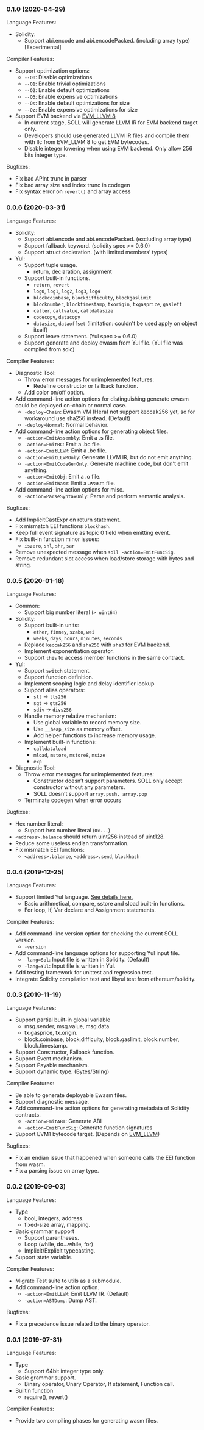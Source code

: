 [//]: # (SPDX-License-Identifier: Apache-2.0 WITH LLVM-exception)

### 0.1.0 (2020-04-29)

Language Features:

* Solidity:
    * Support abi.encode and abi.encodePacked. (including array type) [Experimental]

Compiler Features:

* Support optimization options:
    * `--O0`: Disable optimizations
    * `--O1`: Enable trivial optimizations
    * `--O2`: Enable default optimizations
    * `--O3`: Enable expensive optimizations
    * `--Os`: Enable default optimizations for size
    * `--Oz`: Enable expensive optimizations for size
* Support EVM backend via [EVM\_LLVM 8](https://github.com/etclabscore/evm_llvm/tree/evm_80)
    * In current stage, SOLL will generate LLVM IR for EVM backend target only.
    * Developers should use generated LLVM IR files and compile them with llc from EVM\_LLVM 8 to get EVM bytecodes.
    * Disable integer lowering when using EVM backend. Only allow 256 bits integer type.

Bugfixes:

* Fix bad APInt trunc in parser
* Fix bad array size and index trunc in codegen
* Fix syntax error on `revert()` and array access

### 0.0.6 (2020-03-31)

Language Features:

* Solidity:
    * Support abi.encode and abi.encodePacked. (excluding array type)
    * Support fallback keyword. (solidity spec >= 0.6.0)
    * Support struct decleration. (with limited members’ types)
* Yul:
    * Support tuple usage.
        * return, declaration, assignment
    * Support built-in functions.
        * `return`, `revert`
        * `log0`, `log1`, `log2`, `log3`, `log4`
        * `blockcoinbase`, `blockdifficulty`, `blockgaslimit`
        * `blocknumber`, `blocktimestamp`, `txorigin`, `txgasprice`, `gasleft`
        * `caller`, `callvalue`, `calldatasize`
        * `codecopy`, `datacopy`
        * `datasize`, `dataoffset` (limitation: couldn't be used apply on object itself)
    * Support leave statement. (Yul spec >= 0.6.0)
    * Support generate and deploy ewasm from Yul file. (Yul file was compiled from solc)

Compiler Features:

* Diagnostic Tool:
    * Throw error messages for unimplemented features:
        * Redefine constructor or fallback function.
    * Add color on/off option.
* Add command-line action options for distinguishing generate ewasm could be deployed on-chain or normal case.
    * `-deploy=Chain`: Ewasm VM (Hera) not support keccak256 yet, so for workaround use sha256 instead. (Default)
    * `-deploy=Normal`: Normal behavior.
* Add command-line action options for generating object files.
    * `-action=EmitAssembly`: Emit a .s file.
    * `-action=EmitBC`: Emit a .bc file.
    * `-action=EmitLLVM`: Emit a .bc file.
    * `-action=EmitLLVMOnly`: Generate LLVM IR, but do not emit anything.
    * `-action=EmitCodeGenOnly`: Generate machine code, but don't emit anything.
    * `-action=EmitObj`: Emit a .o file.
    * `-action=EmitWasm`: Emit a .wasm file.
* Add command-line action options for misc.
    * `-action=ParseSyntaxOnly`: Parse and perform semantic analysis.

Bugfixes:

* Add ImplicitCastExpr on return statement.
* Fix mismatch EEI functions `blockhash`.
* Keep full event signature as topic 0 field when emitting event.
* Fix built-in function minor issues:
    * `iszero`, `shl`, `shr`, `sar`
* Remove unexpected message when `soll -action=EmitFuncSig`.
* Remove redundant slot access when load/store storage with bytes and string.

### 0.0.5 (2020-01-18)

Language Features:

* Common:
    * Support big number literal (`> uint64`)
* Solidity:
    * Support built-in units:
        * `ether`, `finney`, `szabo`, `wei`
        * `weeks`, `days`, `hours`, `minutes`, `seconds`
    * Replace `keccak256` and `sha256` with `sha3` for EVM backend.
    * Implement exponentiation operator.
    * Support `this` to access member functions in the same contract.
* Yul:
    * Support `switch` statement.
    * Support function definition.
    * Implement scoping logic and delay identifier lookup
    * Support alias operators:
        * `slt` -> `lts256`
        * `sgt` -> `gts256`
        * `sdiv` -> `divs256`
    * Handle memory relative mechanism:
        * Use global variable to record memory size.
        * Use `__heap_size` as memory offset.
        * Add helper functions to increase memory usage.
    * Implement built-in functions:
        * `calldataload`
        * `mload`, `mstore`, `mstore8`, `msize`
        * `exp`
* Diagnostic Tool:
    * Throw error messages for unimplemented features:
        * Constructor doesn’t support parameters. SOLL only accept constructor without any parameters.
        * SOLL doesn’t support `array.push, array.pop`
    * Terminate codegen when error occurs

Bugfixes:

* Hex number literal:
    * Support hex number literal (`0x...`)
* `<address>.balance` should return uint256 instead of uint128.
* Reduce some useless endian transformation.
* Fix mismatch EEI functions:
    * `<address>.balance`, `<address>.send`, `blockhash`


### 0.0.4 (2019-12-25)

Language Features:

* Support limited Yul language. [See details here.](doc/guides/FeatureGuideForYul.md)
    - Basic arithmetical, compare, sstore and sload built-in functions.
    - For loop, If, Var declare and Assignment statements.

Compiler Features:

* Add command-line version option for checking the current SOLL version.
    * `-version`
* Add command-line language options for supporting Yul input file.
    * `-lang=Sol`: Input file is written in Solidity. (Default)
    * `-lang=Yul`: Input file is written in Yul.
* Add testing framework for unittest and regression test.
* Integrate Solidity compilation test and libyul test from ethereum/solidity.


### 0.0.3 (2019-11-19)

Language Features:

* Support partial built-in global variable
    * msg.sender, msg.value, msg.data.
    * tx.gasprice, tx.origin.
    * block.coinbase, block.difficulty, block.gaslimit, block.number, block.timestamp.
* Support Constructor, Fallback function.
* Support Event mechanism.
* Support Payable mechanism.
* Support dynamic type. (Bytes/String)

Compiler Features:

* Be able to generate deployable Ewasm files.
* Support diagnostic message.
* Add command-line action options for generating metadata of Solidity contracts.
    * `-action=EmitABI`: Generate ABI
    * `-action=EmitFuncSig`: Generate function signatures
* Support EVM1 bytecode target. (Depends on [EVM_LLVM](https://github.com/etclabscore/evm_llvm))

Bugfixes:

* Fix an endian issue that happened when someone calls the EEI function from wasm.
* Fix a parsing issue on array type.


### 0.0.2 (2019-09-03)

Language Features:

* Type
    * bool, integers, address.
    * fixed-size array, mapping.
* Basic grammar support
    * Support parentheses.
    * Loop (while, do...while, for)
    * Implicit/Explicit typecasting.
* Support state variable.

Compiler Features:

* Migrate Test suite to utils as a submodule.
* Add command-line action option.
    * `-action=EmitLLVM`: Emit LLVM IR. (Default)
    * `-action=ASTDump`: Dump AST.

Bugfixes:

* Fix a precedence issue related to the binary operator.


### 0.0.1 (2019-07-31)

Language Features:

* Type
    * Support 64bit integer type only.
* Basic grammar support.
    * Binary operator, Unary Operator, If statement, Function call.
* Builtin function
    * require(), revert()


Compiler Features:

* Provide two compiling phases for generating wasm files.
